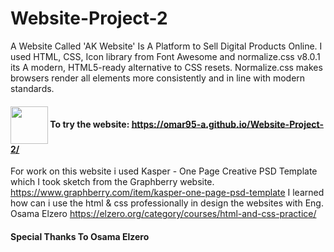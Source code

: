 # Website-Project-2
A Website Called 'AK Website' Is A Platform to Sell Digital Products Online. I used HTML, CSS, Icon library from Font Awesome and normalize.css v8.0.1 its A modern, HTML5-ready alternative to CSS resets. Normalize.css makes browsers render all elements more consistently and in line with modern standards.

#### <img src="https://media4.giphy.com/media/l4dAazqAf71h5T3obW/giphy.gif?cid=ecf05e4707r91ppdpumqfdjy9lnzfgnmxv01yy5up2199qgv&ep=v1_gifs_related&rid=giphy.gif&ct=s" align="center" width="60" /> To try the website: https://omar95-a.github.io/Website-Project-2/
For work on this website i used Kasper - One Page Creative PSD Template which I took sketch from the Graphberry website. https://www.graphberry.com/item/kasper-one-page-psd-template
I learned how can i use the html & css professionally in design the websites with Eng. Osama Elzero
https://elzero.org/category/courses/html-and-css-practice/

#### Special Thanks To Osama Elzero
